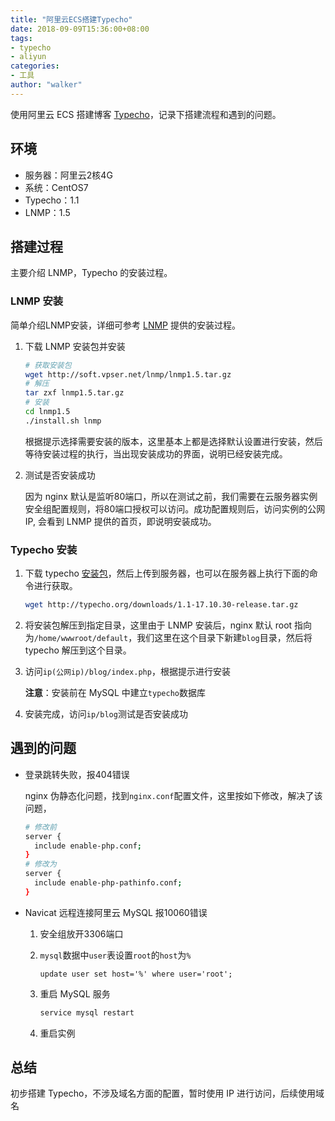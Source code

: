 ```yaml
---
title: "阿里云ECS搭建Typecho"
date: 2018-09-09T15:36:00+08:00
tags: 
- typecho
- aliyun
categories: 
- 工具
author: "walker"
---
```


使用阿里云 ECS 搭建博客 [Typecho](http://typecho.org/)，记录下搭建流程和遇到的问题。

<!--more-->

## 环境

- 服务器：阿里云2核4G
- 系统：CentOS7
- Typecho：1.1
- LNMP：1.5

## 搭建过程

主要介绍 LNMP，Typecho 的安装过程。

### LNMP 安装

简单介绍LNMP安装，详细可参考 [LNMP](https://lnmp.org/install.html) 提供的安装过程。

1. 下载 LNMP 安装包并安装

    ```bash
    # 获取安装包
    wget http://soft.vpser.net/lnmp/lnmp1.5.tar.gz
    # 解压
    tar zxf lnmp1.5.tar.gz 
    # 安装
    cd lnmp1.5
    ./install.sh lnmp
    ```

    根据提示选择需要安装的版本，这里基本上都是选择默认设置进行安装，然后等待安装过程的执行，当出现安装成功的界面，说明已经安装完成。

2. 测试是否安装成功

    因为 nginx 默认是监听80端口，所以在测试之前，我们需要在云服务器实例安全组配置规则，将80端口授权可以访问。成功配置规则后，访问实例的公网 IP, 会看到 LNMP 提供的首页，即说明安装成功。

### Typecho 安装

1. 下载 typecho [安装包](http://typecho.org/download)，然后上传到服务器，也可以在服务器上执行下面的命令进行获取。

    ```bash
    wget http://typecho.org/downloads/1.1-17.10.30-release.tar.gz
    ```

2. 将安装包解压到指定目录，这里由于 LNMP 安装后，nginx 默认 root 指向为`/home/wwwroot/default`，我们这里在这个目录下新建`blog`目录，然后将 typecho 解压到这个目录。

3. 访问`ip(公网ip)/blog/index.php`，根据提示进行安装

    **注意**：安装前在 MySQL 中建立`typecho`数据库

4. 安装完成，访问`ip/blog`测试是否安装成功

## 遇到的问题

- 登录跳转失败，报404错误

    nginx 伪静态化问题，找到`nginx.conf`配置文件，这里按如下修改，解决了该问题，

    ```bash
    # 修改前
    server {
      include enable-php.conf;
    }
    # 修改为
    server {
      include enable-php-pathinfo.conf;
    }
    ```

- Navicat 远程连接阿里云 MySQL 报10060错误

    1. 安全组放开3306端口

    2. `mysql`数据中`user`表设置`root`的`host`为`%`

        ```mysql
        update user set host='%' where user='root';
        ```

    3. 重启 MySQL 服务

        ```bash
        service mysql restart
        ```

    4. 重启实例

## 总结

初步搭建 Typecho，不涉及域名方面的配置，暂时使用 IP 进行访问，后续使用域名

